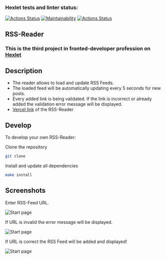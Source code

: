 ### Hexlet tests and linter status:
[![Actions Status](https://github.com/ergo-pr0xy/frontend-project-11/actions/workflows/hexlet-check.yml/badge.svg)](https://github.com/ergo-pr0xy/frontend-project-11/actions)
[![Maintainability](https://api.codeclimate.com/v1/badges/be2d010f6f71ae8282a7/maintainability)](https://codeclimate.com/github/ergo-pr0xy/frontend-project-11/maintainability)
[![Actions Status](https://github.com/ergo-pr0xy/frontend-project-11/actions/workflows/nodejs.yml/badge.svg)](https://github.com/ergo-pr0xy/frontend-project-11/actions)

## RSS-Reader

### This is the third project in fronted-developer profession on [Hexlet](https://ru.hexlet.io/programs/frontend)

## Description

* The reader allows to load and update RSS Feeds.
* The loaded feed will be automatically updating every 5 seconds for new posts.
* Every added link is being validated. If the link is incorrect or already added the validation error message will be displayed.
* [Vercel link](https://frontend-project-11-mu-three.vercel.app/) of the RSS-Reader

## Develop

To develop your own RSS-Reader:

Clone the repository
```bash
git clone
```

Install and update all dependencies
```bash
make install
```

## Screenshots

Enter RSS-Feed URL.

![Start page](https://github.com/ergo-pr0xy/projects-support-stuff/blob/main/img/1.png)

If URL is invalid the error message will be displayed.

![Start page](https://github.com/ergo-pr0xy/projects-support-stuff/blob/main/img/2.png)

If URL is correct the RSS Feed will be added and displayed!

![Start page](https://github.com/ergo-pr0xy/projects-support-stuff/blob/main/img/3.png)
